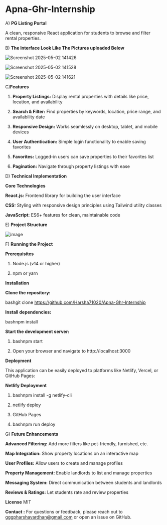 # Apna-Ghr-Internship

A) **PG Listing Portal**

A clean, responsive React application for students to browse and filter rental properties.

B) **The Interface Look Like The Pictures uploaded Below**

![Screenshot 2025-05-02 141426](https://github.com/user-attachments/assets/4b16ac92-892b-40d2-bbca-63804832a53c)

![Screenshot 2025-05-02 141528](https://github.com/user-attachments/assets/2eadd77c-c0c9-49db-b09c-93277a341bc6)

![Screenshot 2025-05-02 141621](https://github.com/user-attachments/assets/838d6e41-bfce-4e29-a0e2-344380396cf1)


C)**Features**

1) **Property Listings:** Display rental properties with details like price, location, and availability

2) **Search & Filter:** Find properties by keywords, location, price range, and availability date

3) **Responsive Design:** Works seamlessly on desktop, tablet, and mobile devices

4) **User Authentication:** Simple login functionality to enable saving favorites

5) **Favorites:** Logged-in users can save properties to their favorites list

6) **Pagination:** Navigate through property listings with ease

D) **Technical Implementation**

**Core Technologies**

**React.js:** Frontend library for building the user interface

**CSS:** Styling with responsive design principles using Tailwind utility classes

**JavaScript:** ES6+ features for clean, maintainable code

E) **Project Structure**

![image](https://github.com/user-attachments/assets/d152123b-6d51-4d46-891a-8fbdcd1f536a)


F) **Running the Project**

**Prerequisites**

1) Node.js (v14 or higher)

2) npm or yarn

**Installation**

**Clone the repository:**

bashgit clone https://github.com/Harsha71020/Apna-Ghr-Internship

**Install dependencies:**

bashnpm install


**Start the development server:**

1) bashnpm start

2) Open your browser and navigate to http://localhost:3000

**Deployment**

This application can be easily deployed to platforms like Netlify, Vercel, or GitHub Pages:

**Netlify Deployment**

1) bashnpm install -g netlify-cli

2) netlify deploy

3) GitHub Pages

4) bashnpm run deploy


G) **Future Enhancements**

**Advanced Filtering:** Add more filters like pet-friendly, furnished, etc.

**Map Integration:** Show property locations on an interactive map

**User Profiles:** Allow users to create and manage profiles

**Property Management:** Enable landlords to list and manage properties

**Messaging System:** Direct communication between students and landlords

**Reviews & Ratings:** Let students rate and review properties


**License**
MIT


**Contact :** 
For questions or feedback, please reach out to gggpharshavardhan@gmail.com or open an issue on GitHub.
